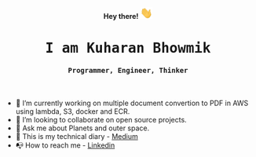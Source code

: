 <p align="center"><b> Hey there! <img src="https://github.com/kuharan/kuharan/blob/master/Hi.gif" width="25px"> </b></p>
<p align="center"><h1 align="center"><samp> I am Kuharan Bhowmik </h1></p>
<p align="center"><h4 align="center"><samp> Programmer, Engineer, Thinker</h4></p>
<br>


- 🤖 I’m currently working on multiple document convertion to PDF in AWS using lambda, S3, docker and ECR.
- 🚧 I’m looking to collaborate on open source projects.
- 💬 Ask me about Planets and outer space.
- 📑 This is my technical diary - [Medium](https://kuharan.medium.com/)
- 📭 How to reach me - [Linkedin](https://www.linkedin.com/in/kuharan/)
